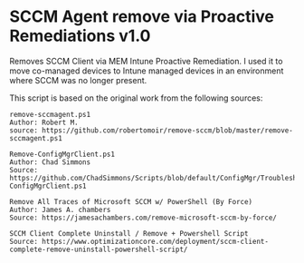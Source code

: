 <H1> SCCM Agent remove via Proactive Remediations v1.0 </H1> 

Removes SCCM Client via MEM Intune Proactive Remediation.
I used it to move co-managed devices to Intune managed devices in an environment where SCCM was no longer present.

This script is based on the original work from the following sources:

    remove-sccmagent.ps1
    Author: Robert M.
    source: https://github.com/robertomoir/remove-sccm/blob/master/remove-sccmagent.ps1
    
    Remove-ConfigMgrClient.ps1
    Author: Chad Simmons
    Source: https://github.com/ChadSimmons/Scripts/blob/default/ConfigMgr/Troubleshooting/Remove-ConfigMgrClient.ps1
    
    Remove All Traces of Microsoft SCCM w/ PowerShell (By Force)
    Author: James A. chambers
    Source: https://jamesachambers.com/remove-microsoft-sccm-by-force/
    
    SCCM Client Complete Uninstall / Remove + Powershell Script
    Source: https://www.optimizationcore.com/deployment/sccm-client-complete-remove-uninstall-powershell-script/
    
